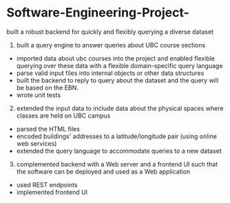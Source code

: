 # Software-Engineering-Project-
built a robust backend for quickly and flexibly querying a diverse dataset
1. built a query engine to answer queries about UBC course sections
- imported data about ubc courses into the project and enabled flexible querying over these data with a flexible domain-specific query language
- parse valid input files into internal objects or other data structures
- built the backend to reply to query about the dataset and the query will be based on the EBN.
- wrote unit tests 
2. extended the input data to include data about the physical spaces where classes are held on UBC campus
- parsed the HTML files
- encoded buildings' addresses to a latitude/longitude pair (using online web services)
- extended the query language to accommodate queries to a new dataset
3. complemented backend with a Web server and a frontend UI such that the software can be deployed and used as a Web application
- used REST endpoints
- implemented frontend UI
